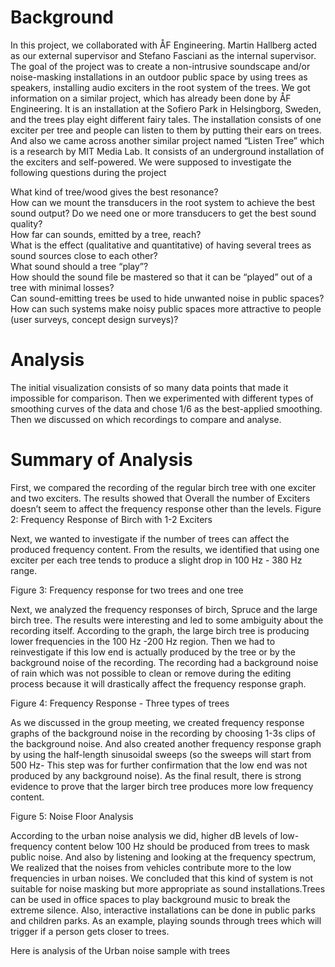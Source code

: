 
# Background

In this project, we collaborated with ÅF Engineering. Martin Hallberg acted as our external supervisor and Stefano Fasciani as the internal supervisor. The goal of the project was to create a non-intrusive soundscape and/or noise-masking installations in an outdoor public space by using trees as speakers, installing audio exciters in the root system of the trees. We got information on a similar project, which has already been done by ÅF Engineering. It is an installation at the Sofiero Park in Helsingborg, Sweden, and the trees play eight different fairy tales. The installation consists of one exciter per tree and people can listen to them by putting their ears on trees. And also we came across another similar project named “Listen Tree” which is a research by MIT Media Lab. It consists of an underground installation of the exciters and self-powered.
We were supposed to investigate the following questions during the project

What kind of tree/wood gives the best resonance?  
How can we mount the transducers in the root system to achieve the best sound output? Do we need one or more transducers to get the best sound quality?  
How far can sounds, emitted by a tree, reach?  
What is the effect (qualitative and quantitative) of having several trees as sound sources close to each other?  
What sound should a tree “play”?  
How should the sound file be mastered so that it can be “played” out of a tree with minimal losses?  
Can sound-emitting trees be used to hide unwanted noise in public spaces?  
How can such systems make noisy public spaces more attractive to people (user surveys, concept design surveys)?  

# Analysis

The initial visualization consists of so many data points that made it impossible for comparison. Then we experimented with different types of smoothing curves of the data and chose 1/6 as the best-applied smoothing. Then we discussed on which recordings to compare and analyse.

# Summary of Analysis
First, we compared the recording of the regular birch tree with one exciter and two exciters. The results showed that Overall the number of Exciters doesn’t seem to affect the frequency response other than the levels. 
Figure 2: Frequency Response of Birch with 1-2 Exciters  

Next, we wanted to investigate if the number of trees can affect the produced frequency content. From the results, we identified that using one exciter per each tree tends to produce a slight drop in 100 Hz - 380 Hz range.   

Figure 3: Frequency response for two trees and one tree  

Next, we analyzed the frequency responses of birch, Spruce and the large birch tree. The results were interesting and led to some ambiguity about the recording itself. According to the graph, the large birch tree is producing lower frequencies in the 100 Hz -200 Hz region. Then we had to reinvestigate if this low end is actually produced by the tree or by the background noise of the recording. The recording had a background noise of rain which was not possible to clean or remove during the editing process because it will drastically affect the frequency response graph.  

Figure 4: Frequency Response - Three types of trees  

As we discussed in the group meeting, we created frequency response graphs of the background noise in the recording by choosing 1-3s clips of the background noise. And also created another frequency response graph by using the half-length sinusoidal sweeps (so the sweeps will start from 500 Hz- This step was for further confirmation that the low end was not produced by any background noise). As the final result, there is strong evidence to prove that the larger birch tree produces more low frequency content.

Figure 5: Noise Floor Analysis  

According to the urban noise analysis we did, higher dB levels of low-frequency content below 100 Hz should be produced from trees to mask public noise. And also by listening and looking at the frequency spectrum, We realized that the noises from vehicles contribute more to the low frequencies in urban noises. We concluded that this kind of system is not suitable for noise masking but more appropriate as sound installations.Trees can be used in office spaces to play background music to break the extreme silence. Also, interactive installations can be done in public parks and children parks. As an example, playing sounds through trees which will trigger if a person gets closer to trees.

Here is analysis of the Urban noise sample with trees





